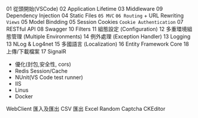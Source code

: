 01 從頭開始(VSCode)
02 Application Lifetime
03 Middleware
09 Dependency Injection
04 Static Files
`05 MVC`
`06 Routing` + URL Rewriting
`Views`
05 Model Bindding
05 Session Cookies
`Cookie Authentication`
07 RESTful API
08 Swagger
10 Filters
11 組態設定 (Configuration)
12 多重環境組態管理 (Multiple Environments)
14 例外處理 (Exception Handler)
13 Logging
13 NLog & Log4net
15 多國語言 (Localization)
16 Entity Framework Core
18 上傳/下載檔案
17 SignalR
* 優化(封包,安全性, cors)
* Redis Session/Cache
* NUnit(VS Code test runner)
* IIS
* Linus
* Docker

WebClient
匯入及匯出 CSV
匯出 Excel
Random Captcha
CKEditor